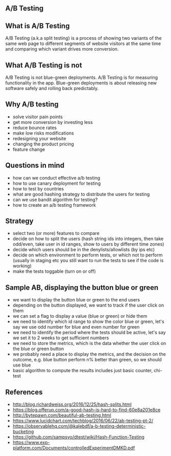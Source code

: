 ## A/B Testing


## What is A/B Testing

A/B Testing (a.k.a split testing) is a process of showing two variants of the same web page to different segments of website visitors at the same time and comparing which variant drives more conversion.

## What A/B Testing is not

A/B Testing is not blue-green deployments. A/B Testing is for measuring functionality in the app. Blue-green deployments is about releasing new software safely and rolling back predictably.

## Why A/B testing

- solve visitor pain points
- get more conversion by investing less
- reduce bounce rates
- make low risks modifications
- redesigning your website
- changing the product pricing
- feature change

## Questions in mind
- how can we conduct effective a/b testing
- how to use canary deployment for testing
- how to test by countries
- what are good hashing strategy to distribute the users for testing
- can we use bandit algorithm for testing?
- how to create an a/b testing framework

## Strategy

- select two (or more) features to compare
- decide on how to split the users (hash string ids into integers, then take odd/even, take user in id ranges, show to users by different time zones)
- decide which users should be in the denylists/allowlists (by ips etc)
- decide on which environment to perform tests, or which not to perform (usually in staging etc you still want to run the tests to see if the code is working)
- make the tests toggable (turn on or off)

## Sample AB, displaying the button blue or green

- we want to display the button blue or green to the end users
- depending on the button displayed, we want to track if the user click on them
- we can set a flag to display a value (blue or green) or hide them
- we need to identify which id range to show the color blue or green, let's say we use odd number for blue and even number for green
- we need to identify the period where the tests should be active, let's say we set it to 2 weeks to get sufficient numbers
- we need to store the metrics, which is the data whether the user click on the blue or green button
- we probably need a place to display the metrics, and the decision on the outcome, e.g. blue button perform n% better than green, so we should use blue
- basic algorithm to compute the results includes just basic counter, chi-test


## References
- http://blog.richardweiss.org/2016/12/25/hash-splits.html
- https://blog.offerup.com/a-good-hash-is-hard-to-find-60e8a201e8ce
- http://bytepawn.com/beautiful-ab-testing.html
- https://www.lucidchart.com/techblog/2016/06/22/ab-testing-pt-2/
- https://observablehq.com/@kalebdf/a-b-testing-deterministic-bucketing
- https://github.com/sampsyo/dtest/wiki/Hash-Function-Testing
- https://www.exp-platform.com/Documents/controlledExperimentDMKD.pdf
